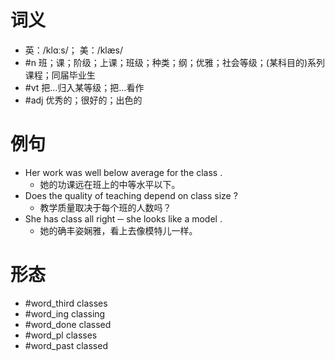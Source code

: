 # 词义
- 英：/klɑːs/； 美：/klæs/
- #n 班；课；阶级；上课；班级；种类；纲；优雅；社会等级；(某科目的)系列课程；同届毕业生
- #vt 把…归入某等级；把…看作
- #adj 优秀的；很好的；出色的
# 例句
- Her work was well below average for the class .
	- 她的功课远在班上的中等水平以下。
- Does the quality of teaching depend on class size ?
	- 教学质量取决于每个班的人数吗？
- She has class all right ─ she looks like a model .
	- 她的确丰姿娴雅，看上去像模特儿一样。
# 形态
- #word_third classes
- #word_ing classing
- #word_done classed
- #word_pl classes
- #word_past classed
